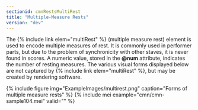 ```yaml
---
sectionid: cmnRestsMultiRest
title: "Multiple-Measure Rests"
version: "dev"
---
```


The {% include link elem="multiRest" %} (multiple measure rest) element is used to encode multiple measures of rest. It is commonly used in performer parts, but due to the problem of synchronicity with other staves, it is never found in scores. A numeric value, stored in the **@num** attribute, indicates the number of resting measures. The various visual forms displayed below are not captured by {% include link elem="multiRest" %}, but may be created by rendering software.

{% include figure img="ExampleImages/multirest.png" caption="Forms of multiple measure rests" %}
{% include mei example="cmn/cmn-sample104.mei" valid="" %}

